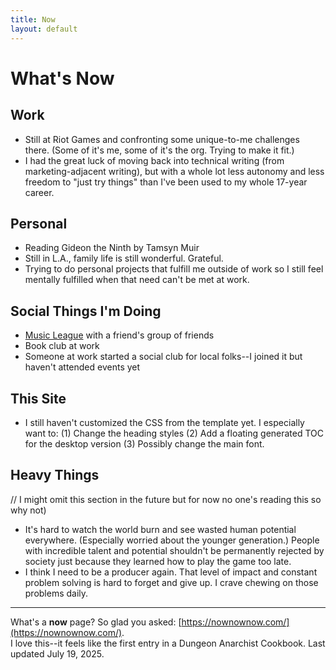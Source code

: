 ```yaml
---
title: Now
layout: default
---
```


# What's Now

## Work
- Still at Riot Games and confronting some unique-to-me challenges there. (Some of it's me, some of it's the org.  Trying to make it fit.)
- I had the great luck of moving back into technical writing (from marketing-adjacent writing), but with a whole lot less autonomy and less freedom to "just try things" than I've been used to my whole 17-year career.

## Personal
- Reading Gideon the Ninth by Tamsyn Muir
- Still in L.A., family life is still wonderful. Grateful. 
- Trying to do personal projects that fulfill me outside of work so I still feel mentally fulfilled when that need can't be met at work. 

## Social Things I'm Doing
- [Music League](https://musicleague.com/) with a friend's group of friends
- Book club at work
- Someone at work started a social club for local folks--I joined it but haven't attended events yet

## This Site
- I still haven't customized the CSS from the template yet. I especially want to: (1) Change the heading styles (2) Add a floating generated TOC for the desktop version (3) Possibly change the main font. 

## Heavy Things 
// I might omit this section in the future but for now no one's reading this so why not)   
- It's hard to watch the world burn and see wasted human potential everywhere. (Especially worried about the younger generation.) People with incredible talent and potential shouldn't be permanently rejected by society just because they learned how to play the game too late. 
- I think I need to be a producer again. That level of impact and constant problem solving is hard to forget and give up. I crave chewing on those problems daily.

---

What's a **now** page? So glad you asked: [https://nownownow.com/](https://nownownow.com/). <br>I love this--it feels like the first entry in a Dungeon Anarchist Cookbook. 
Last updated July 19, 2025. 